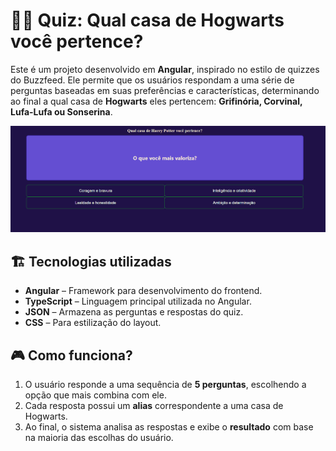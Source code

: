 # 🧙‍♂️ Quiz: Qual casa de Hogwarts você pertence?

Este é um projeto desenvolvido em **Angular**, inspirado no estilo de quizzes do Buzzfeed. Ele permite que os usuários respondam a uma série de perguntas baseadas em suas preferências e características, determinando ao final a qual casa de **Hogwarts** eles pertencem: **Grifinória, Corvinal, Lufa-Lufa ou Sonserina**.

![Print do Quiz](./src/assets/imgs/print-quiz-buzzfeed.png)

## 🏗️ Tecnologias utilizadas
- **Angular** – Framework para desenvolvimento do frontend.
- **TypeScript** – Linguagem principal utilizada no Angular.
- **JSON** – Armazena as perguntas e respostas do quiz.
- **CSS** – Para estilização do layout.

## 🎮 Como funciona?
1. O usuário responde a uma sequência de **5 perguntas**, escolhendo a opção que mais combina com ele.
2. Cada resposta possui um **alias** correspondente a uma casa de Hogwarts.
3. Ao final, o sistema analisa as respostas e exibe o **resultado** com base na maioria das escolhas do usuário.
